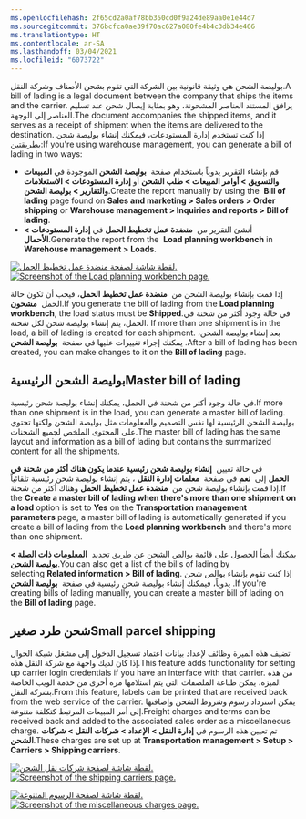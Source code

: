 ```yaml
---
ms.openlocfilehash: 2f65cd2a0af78bb350cd0f9a24de89aa0e1e44d7
ms.sourcegitcommit: 376bcfca0ae39f70ac627a080fe4b4c3db34e466
ms.translationtype: HT
ms.contentlocale: ar-SA
ms.lasthandoff: 03/04/2021
ms.locfileid: "6073722"
---
```

<span data-ttu-id="d42c5-101">بوليصة الشحن هي وثيقة قانونية بين الشركة التي تقوم بشحن الأصناف وشركة النقل.</span><span class="sxs-lookup"><span data-stu-id="d42c5-101">A bill of lading is a legal document between the company that ships the items and the carrier.</span></span> <span data-ttu-id="d42c5-102">يرافق المستند العناصر المشحونة، وهو بمثابة إيصال شحن عند تسليم العناصر إلى الوجهة.</span><span class="sxs-lookup"><span data-stu-id="d42c5-102">The document accompanies the shipped items, and it serves as a receipt of shipment when the items are delivered to the destination.</span></span> <span data-ttu-id="d42c5-103">إذا كنت تستخدم إدارة المستودعات، فيمكنك إنشاء بوليصة شحن بطريقتين:</span><span class="sxs-lookup"><span data-stu-id="d42c5-103">If you're using warehouse management, you can generate a bill of lading in two ways:</span></span>

- <span data-ttu-id="d42c5-104">قم بإنشاء التقرير يدوياً باستخدام صفحة  **بوليصة الشحن** الموجودة في **المبيعات والتسويق > أوامر المبيعات > طلب الشحن** أو **إدارة المستودعات > الاستعلامات والتقارير > بوليصة الشحن**.</span><span class="sxs-lookup"><span data-stu-id="d42c5-104">Create the report manually by using the  **Bill of lading** page found on **Sales and marketing > Sales orders > Order shipping** or **Warehouse management > Inquiries and reports > Bill of lading**.</span></span>
- <span data-ttu-id="d42c5-105">أنشئ التقرير من  **منضدة عمل تخطيط الحمل** في **إدارة المستودعات > الأحمال**.</span><span class="sxs-lookup"><span data-stu-id="d42c5-105">Generate the report from the  **Load planning workbench** in **Warehouse management > Loads**.</span></span>

<span data-ttu-id="d42c5-106">[![لقطة شاشة لصفحة منضدة عمل تخطيط الحمل.](../media/load-planning-workbench.png)](../media/load-planning-workbench.png#lightbox)</span><span class="sxs-lookup"><span data-stu-id="d42c5-106">[![Screenshot of the Load planning workbench page.](../media/load-planning-workbench.png)](../media/load-planning-workbench.png#lightbox)</span></span>

<span data-ttu-id="d42c5-107">إذا قمت بإنشاء بوليصة الشحن من  **منضدة عمل تخطيط الحمل**، فيجب أن تكون حالة الحمل  **مشحون**.</span><span class="sxs-lookup"><span data-stu-id="d42c5-107">If you generate the bill of lading from the **Load planning workbench**, the load status must be **Shipped**.</span></span><span data-ttu-id="d42c5-108">في حالة وجود أكثر من شحنة في الحمل، يتم إنشاء بوليصة شحن لكل شحنة.</span><span class="sxs-lookup"><span data-stu-id="d42c5-108"> If more than one shipment is in the load, a bill of lading is created for each shipment.</span></span> <span data-ttu-id="d42c5-109">بعد إنشاء بوليصة الشحن، يمكنك إجراء تغييرات عليها في صفحة  **بوليصة الشحن** .</span><span class="sxs-lookup"><span data-stu-id="d42c5-109">After a bill of lading has been created, you can make changes to it on the **Bill of lading** page.</span></span>

## <a name="master-bill-of-lading"></a><span data-ttu-id="d42c5-110">بوليصة الشحن الرئيسية</span><span class="sxs-lookup"><span data-stu-id="d42c5-110">Master bill of lading</span></span> 

<span data-ttu-id="d42c5-111">في حالة وجود أكثر من شحنة في الحمل، يمكنك إنشاء بوليصة شحن رئيسية.</span><span class="sxs-lookup"><span data-stu-id="d42c5-111">If more than one shipment is in the load, you can generate a master bill of lading.</span></span> <span data-ttu-id="d42c5-112">بوليصة الشحن الرئيسية لها نفس التصميم والمعلومات مثل بوليصة الشحن ولكنها تحتوي على المحتوى الملخص لجميع الشحنات.</span><span class="sxs-lookup"><span data-stu-id="d42c5-112">The master bill of lading has the same layout and information as a bill of lading but contains the summarized content for all the shipments.</span></span>

<span data-ttu-id="d42c5-113">في حالة تعيين  **إنشاء بوليصة شحن رئيسية عندما يكون هناك أكثر من شحنة في الحمل** إلى  **نعم** في صفحة  **معلمات إدارة النقل** ، يتم إنشاء بوليصة شحن رئيسية تلقائياً إذا قمت بإنشاء بوليصة شحن من  **منضدة عمل تخطيط الحمل** وهناك أكثر من شحنة.</span><span class="sxs-lookup"><span data-stu-id="d42c5-113">If the **Create a master bill of lading when there's more than one shipment on a load** option is set to **Yes** on the **Transportation management parameters** page, a master bill of lading is automatically generated if you create a bill of lading from the **Load planning workbench** and there's more than one shipment.</span></span>

<span data-ttu-id="d42c5-114">يمكنك أيضاً الحصول على قائمة بوالص الشحن عن طريق تحديد  **المعلومات ذات الصلة > بوليصة الشحن**.</span><span class="sxs-lookup"><span data-stu-id="d42c5-114">You can also get a list of the bills of lading by selecting **Related information > Bill of lading**.</span></span> <span data-ttu-id="d42c5-115">إذا كنت تقوم بإنشاء بوالص شحن يدوياً، فيمكنك إنشاء بوليصة شحن رئيسية في صفحة  **بوليصة الشحن** .</span><span class="sxs-lookup"><span data-stu-id="d42c5-115">If you're creating bills of lading manually, you can create a master bill of lading on the **Bill of lading** page.</span></span>

## <a name="small-parcel-shipping"></a><span data-ttu-id="d42c5-116">شحن طرد صغير</span><span class="sxs-lookup"><span data-stu-id="d42c5-116">Small parcel shipping</span></span>

<span data-ttu-id="d42c5-117">تضيف هذه الميزة وظائف لإعداد بيانات اعتماد تسجيل الدخول إلى مشغل شبكة الجوال إذا كان لديك واجهة مع شركة النقل هذه.</span><span class="sxs-lookup"><span data-stu-id="d42c5-117">This feature adds functionality for setting up carrier login credentials if you have an interface with that carrier.</span></span> <span data-ttu-id="d42c5-118">من هذه الميزة، يمكن طباعة الملصقات التي يتم استلامها مرة أخرى من خدمة الويب الخاصة بشركة النقل.</span><span class="sxs-lookup"><span data-stu-id="d42c5-118">From this feature, labels can be printed that are received back from the web service of the carrier.</span></span> <span data-ttu-id="d42c5-119">يمكن استرداد رسوم وشروط الشحن وإضافتها إلى أمر المبيعات المرتبط كتكلفة متنوعة.</span><span class="sxs-lookup"><span data-stu-id="d42c5-119">Freight charges and terms can be received back and added to the associated sales order as a miscellaneous charge.</span></span> <span data-ttu-id="d42c5-120">تم تعيين هذه الرسوم في **إدارة النقل > الإعداد > شركات النقل > شركات الشحن**.</span><span class="sxs-lookup"><span data-stu-id="d42c5-120">These charges are set up at **Transportation management > Setup > Carriers > Shipping carriers**.</span></span>

<span data-ttu-id="d42c5-121">[![لقطة شاشة لصفحة شركات نقل الشحن. ](../media/miscellaneous-charges-option-ssm.png)](../media/miscellaneous-charges-option-ssm.png#lightbox)</span><span class="sxs-lookup"><span data-stu-id="d42c5-121">[ ![Screenshot of the shipping carriers page.](../media/miscellaneous-charges-option-ssm.png) ](../media/miscellaneous-charges-option-ssm.png#lightbox)</span></span>


<span data-ttu-id="d42c5-122">[![لقطة شاشة لصفحة الرسوم المتنوعة.](../media/miscellaneous-charges-ss.png)](../media/miscellaneous-charges-ss.png#lightbox)</span><span class="sxs-lookup"><span data-stu-id="d42c5-122">[ ![Screenshot of the miscellaneous charges page.](../media/miscellaneous-charges-ss.png) ](../media/miscellaneous-charges-ss.png#lightbox)</span></span>

